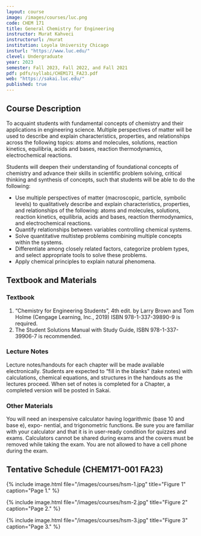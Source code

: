 ```yaml
---
layout: course
image: /images/courses/luc.png
code: CHEM 171
title: General Chemistry for Engineering
instructor: Murat Kahveci
instructorurl: /murat
institution: Loyola University Chicago
insturl: "https://www.luc.edu/"
clevel: Undergraduate
year: 2023
semester: Fall 2023, Fall 2022, and Fall 2021
pdf: pdfs/syllabi/CHEM171_FA23.pdf
web: "https://sakai.luc.edu/"
published: true
---
```


## Course Description

To acquaint students with fundamental concepts of chemistry and their applications in engineering science. Multiple perspectives of matter will be used to describe and explain characteristics, properties, and relationships across the following topics: atoms and molecules, solutions, reaction kinetics, equilibria, acids and bases, reaction thermodynamics, electrochemical reactions.

Students will deepen their understanding of foundational concepts of chemistry and advance their skills in scientific problem solving, critical thinking and synthesis of concepts, such that students will be able to do the following:
- Use multiple perspectives of matter (macroscopic, particle, symbolic levels) to qualitatively describe and explain characteristics, properties, and relationships of the following: atoms and molecules, solutions, reaction kinetics, equilibria, acids and bases, reaction thermodynamics, and electrochemical reactions. 
- Quantify relationships between variables controlling chemical systems.
- Solve quantitative multistep problems combining multiple concepts within the systems.
- Differentiate among closely related factors, categorize problem types, and select appropriate tools to solve these problems.
- Apply chemical principles to explain natural phenomena.


## Textbook and Materials

### Textbook

1. “Chemistry for Engineering Students”, 4th edit. by Larry Brown and Tom Holme (Cengage Learning, Inc., 2019) ISBN 978-1-337-39890-9 is required. 
2. The Student Solutions Manual with Study Guide, ISBN 978-1-337-39906-7 is recommended.

### Lecture Notes

Lecture notes/handouts for each chapter will be made available electronically. Students are expected to “fill in the blanks” (take notes) with calculations, chemical equations, and structures in the handouts as the lectures proceed. When set of notes is completed for a Chapter, a completed version will be posted in Sakai.

### Other Materials

You will need an inexpensive calculator having logarithmic (base 10 and base e), expo- nential, and trigonometric functions. Be sure you are familiar with your calculator and that it is in user-ready condition for quizzes and exams. Calculators cannot be shared during exams and the covers must be removed while taking the exam. You are not allowed to have a cell phone during the exam.


## Tentative Schedule (CHEM171-001 FA23)

{% include image.html 
   file="/images/courses/hsm-1.jpg"
   title="Figure 1"
   caption="Page 1." %}

{% include image.html 
   file="/images/courses/hsm-2.jpg"
   title="Figure 2"
   caption="Page 2." %}

{% include image.html 
   file="/images/courses/hsm-3.jpg"
   title="Figure 3"
   caption="Page 3." %}